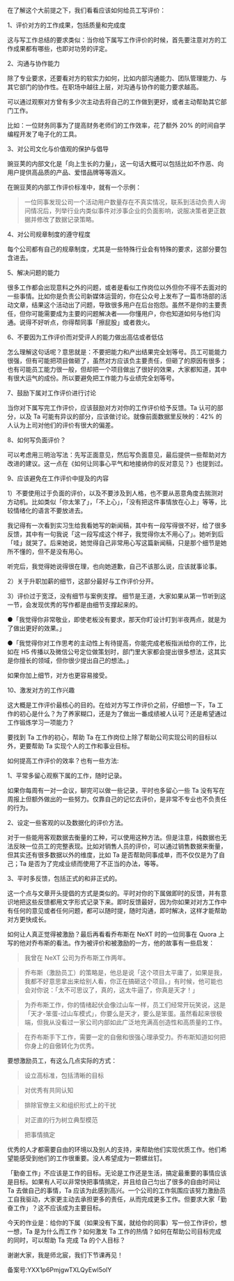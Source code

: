 在了解这个大前提之下，我们看看应该如何给员工写评价：

1、评价对方的工作成果，包括质量和完成度

这与写工作总结的要求类似：当你给下属写工作评价的时候，首先要注意对方的工作成果都有哪些，也即对功劳的评定。

2、沟通与协作能力

除了专业要求，还要看对方的软实力如何，比如内部沟通能力、团队管理能力、与其它部门的协作性。在职场中越往上层，对沟通与协作的能力要求越高。

可以通过观察对方曾有多少次主动去将自己的工作做到更好，或者主动帮助其它部门工作。

比如：一位财务同事为了提高财务老师们的工作效率，花了额外 20\% 的时间自学编程开发了电子化的工具。

3、对公司文化与价值观的保护与倡导

豌豆荚的内部文化是「向上生长的力量」，这一句话大概可以包括比如不作恶、向用户提供高品质的产品、爱惜品牌等等涵义。

在豌豆荚的内部工作评价标准中，就有一个示例：

> 一位同事发现公司一个活动用户数量存在不真实情况，联系到活动负责人询问情况后，列举行业内类似事件对涉事企业的负面影响，说服决策者更正数据并修改了数据记录策略。

4、对公司规章制度的遵守程度

每个公司都有自己的规章制度，尤其是一些特殊行业会有特殊的要求，这部分要包含进去。

5、解决问题的能力

很多工作都会出现意料之外的问题，或者是看似工作岗位以外但你不得不去面对的一些事情。比如你是负责公司新媒体运营的，你在公众号上发布了一篇市场部的活动文章，结果这个活动出了问题，导致很多用户在后台抱怨。虽然不是你的主要责任，但你可能需要成为主要的问题解决者——你懂用户，你也知道如何与他们沟通。说得不好听点，你得帮同事「擦屁股」或者救火。

6、不要因为工作评价而对受评人的能力做出高估或者低估

怎么理解这句话呢？意思就是：不要把能力和产出结果完全划等号。员工可能能力很强，但有可能把项目做砸了，虽然对方应该负主要责任，但砸了的原因有很多；也有可能员工能力很一般，但却把一个项目做出了很好的效果，大家都知道，其中有很大运气的成份。所以要避免把工作能力与业绩完全划等号。

7、鼓励下属对工作评价进行讨论

当你对下属写完工作评价，应该鼓励对方对你的工作评价给予反馈。Ta 认可的部分，以及 Ta 可能有异议的部分，应该做讨论。就像前面数据里反映的：42\% 的人认为上司对他们的评价有很大的偏差。

8、如何写负面评价？

可以考虑用三明治写法：先写正面意见，然后写负面意见，最后提供一些帮助对方改进的建议。这一点在《如何让同事心平气和地接纳你的反对意见？》也提到过。

9、应该避免在工作评价中提及的内容

1）不要使用过于负面的评价，以及不要涉及到人格，也不要从恶意角度去揣测对方动机。比如类似「你太笨了」，「不上心」，「没有把这件事情放在心上」等等，比较情绪化的语言不要放进去。

我记得有一次看到实习生给我看她写的新闻稿，其中有一段写得很不好，给了很多反馈，其中有一句我说「这一段写成这个样子，我觉得你太不用心了」。她听到后「哇」就哭了。后来她说，她觉得自己非常用心写这篇新闻稿，只是那个细节是她所不懂的，但不是没有用心。

听完后，我觉得她说得很在理，也向她道歉，自己不该那么说，应该就事论事。

2）关于升职加薪的细节，这部分最好与工作评价分开。

3）评价过于宽泛，没有细节与案例支撑。 细节是王道，大家如果从第一节听到这一节，会发现优秀的写作都是由细节支撑起来的。

●「我觉得你非常敬业，即使老板没有要求，那天你盯设计盯到半夜两点，就是为了做出更好的效果。」

●「我觉得你对工作思考的主动性上有待提高，你能完成老板指派给你的工作，比如在 H5 传播以及微信公号定位做策划时，部门里大家都会提出很多想法，这其实是你擅长的领域，但你很少提出自己的想法。」

如果你加上细节，对方也更容易接受。

10、激发对方的工作兴趣

这大概是工作评价最核心的目的。在给对方写工作评价之前，仔细想一下，Ta 工作的初心是什么？为了养家糊口，还是为了做出一番成绩被人认可？还是希望通过工作锻炼学习一项能力？

要找到 Ta 工作的初心，帮助 Ta 在工作岗位上除了帮助公司实现公司的目标以外，更要帮助 Ta 实现个人的工作和事业目标。

如何提高工作评价的效率？也有一些方法:

1、平常多留心观察下属的工作，随时记录。

如果你每周有一对一会议，聊完可以做一些记录，平时也多留心一些 Ta 没有写在周报上但额外做出的一些努力。仅靠自己的记忆去评价，是非常不专业也不负责任的行为。

2、设定一些客观的以及数据化的评价方法。

对于一些能用客观数据去衡量的工种，可以使用这种方法。但是注意，纯数据也无法反映一位员工的完整表现。比如对销售人员的评价，可以通过销售数据来衡量，但其实还有很多数据以外的维度，比如 Ta 是否帮助同事成单，而不仅仅是为了自己；Ta 是否为了完成业绩而使用了不正当的办法，等等。

3、平时多反馈，包括正式的和非正式的。

这一个点与文章开头提倡的方式是类似的。平时对你的下属做即时的反馈，并有意识地把这些反馈都用文字形式记录下来。即时反馈最好，因为你如果对对方工作中有任何的意见或者任何问题，都可以随时提，随时沟通，即时解决，这样才能帮助对方更快成长。

如何让人真正觉得被激励？最后再看看乔布斯在 NeXT 时的一位同事在 Quora 上写的他对乔布斯的看法。作为被评价和被激励的一方，他的故事有一些启发：

> 我曾在 NeXT 公司为乔布斯工作两年。

> 乔布斯（激励员工）的策略是，他总是说「这个项目太平庸了，如果是我，我都不好意思拿出来给别人看，你正在搞砸这个项目。」有时候，他可能也会对你说：「太不可思议了，真的，这太牛逼了，你真是天才！」

> 为乔布斯工作，你的情绪起伏会像过山车一样，员工们经常开玩笑说，这是「天才-笨蛋-过山车模式」，你要么是天才，要么是笨蛋。虽然看起来很极端，但我从没看过一家公司内部如此广泛地充满高创造性和高质量的工作。

> 在乔布斯手下工作，需要一定的自傲和很强心理承受力。乔布斯知道如何把你身上的自傲转化为优秀。

要想激励员工，有这么几点实际的方式：

> 设立高标准，包括清晰的目标

> 对优秀有共同认知

> 排除官僚主义和组织形式上的干扰

> 对正直的行为树立典型模范

> 把事情搞定

优秀的人才都需要自由的环境以及别人的支持，来帮助他们实现优质工作。他们希望能感受到他们的工作很重要。没人希望成为一颗螺丝钉。

「勤奋工作」不应该是工作的目标。无论是工作还是生活，搞定最重要的事情应该是目标。如果有人可以非常快把事情搞定，并且给自己匀出了很多的自由时间让 Ta 去做自己的事情，Ta 应该为此感到高兴。一个公司的工作氛围应该努力激励员工自我驱动，大家更主动去承担更多的责任，从而完成更多工作。但要求大家「勤奋工作」？这不应该成为主要目标。

今天的作业是：给你的下属（如果没有下属，就给你的同事）写一份工作评价，想一想，Ta 是为什么而工作？如何激发 Ta 工作的热情？如何在帮助公司目标完成的同时，可以帮助 Ta 完成 Ta 的个人目标？

谢谢大家，我是师北宸，我们下节课再见！

备案号:YXX1p6PmjgwTXLQyEwI5olY